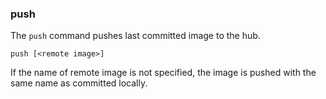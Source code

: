 ### push

The `push` command pushes last committed image to the hub.

```
push [<remote image>]
```

If the name of remote image is not specified, the image is pushed with the same name as committed locally.
